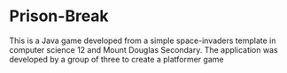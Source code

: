 # Prison-Break
This is a Java game developed from a simple space-invaders template in computer science 12 and Mount Douglas Secondary.
The application was developed by a group of three to create a platformer game
